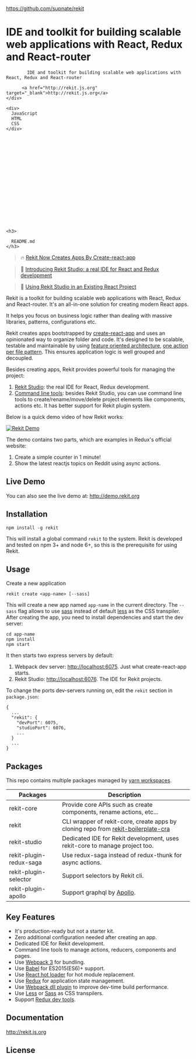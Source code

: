 <a href="https://github.com/supnate/rekit">https://github.com/supnate/rekit</a><div id="articleHeader"><h1>IDE and toolkit for building scalable web applications with React, Redux and React-router</h1></div>

    
  

  <div>
  <div>
    <div>
          
            IDE and toolkit for building scalable web applications with React, Redux and React-router
          
          <a href="http://rekit.js.org" target="_blank">http://rekit.js.org</a>
    </div>

  </div>

    
</div>



  

    <div>
      JavaScript
      HTML
      CSS
    </div>


    

  


  


  







  
    <h3>
      
      README.md
    </h3>

      
<blockquote>
<p><g-emoji>🔥</g-emoji>  <a href="https://medium.com/@nate_wang/rekit-now-creates-apps-by-create-react-app-3f0d82fd64f3" target="_blank">Rekit Now Creates Apps By Create-react-app</a></p>
</blockquote>
<blockquote>
<p><g-emoji>🎉</g-emoji>  <a href="https://medium.com/@nate_wang/introducing-rekit-studio-a-real-ide-for-react-and-redux-development-baf0c99cb542" target="_blank">Introducing Rekit Studio: a real IDE for React and Redux development</a></p>
</blockquote>
<blockquote>
<p><g-emoji>🎉</g-emoji>  <a href="https://medium.com/@nate_wang/using-rekit-studio-in-an-existing-react-project-39713d9667b" target="_blank">Using Rekit Studio in an Existing React Project</a></p>
</blockquote>
<p>Rekit is a toolkit for building scalable web applications with React, Redux and React-router. It's an all-in-one solution for creating modern React apps.</p>
<p>It helps you focus on business logic rather than dealing with massive libraries, patterns, configurations etc.</p>
<p>Rekit creates apps bootstrapped by <a href="https://github.com/facebook/create-react-app" target="_blank">create-react-app</a> and uses an opinionated way to organize folder and code. It's designed to be scalable, testable and maintainable by using <a href="https://medium.com/@nate_wang/feature-oriented-architecture-for-web-applications-2b48e358afb0" target="_blank">feature oriented architecture</a>, <a href="https://medium.com/@nate_wang/a-new-approach-for-managing-redux-actions-91c26ce8b5da#.9em77fuwk" target="_blank">one action per file pattern</a>. This ensures application logic is well grouped and decoupled.</p>
<p>Besides creating apps, Rekit provides powerful tools for managing the project:</p>
<ol>
<li><a href="https://medium.com/@nate_wang/introducing-rekit-studio-a-real-ide-for-react-and-redux-development-baf0c99cb542" target="_blank">Rekit Studio</a>: the real IDE for React, Redux development.</li>
<li><a href="http://rekit.js.org/docs/cli.html" target="_blank">Command line tools</a>: besides Rekit Studio, you can use command line tools to create/rename/move/delete project elements like components, actions etc. It has better support for Rekit plugin system.</li>
</ol>
<p>Below is a quick demo video of how Rekit works:</p>
<p><a href="https://youtu.be/i53XffYtWMc" title="Rekit Demo" target="_blank" class="readableLinkWithLargeImage"><div class="readableLargeImageContainer"><img src="/supnate/rekit/raw/master/images/rekit-studio-youtube.png"  alt="Rekit Demo" /></div></a></p>
<p>The demo contains two parts, which are examples in Redux's official website:</p>
<ol>
<li>Create a simple counter in 1 minute!</li>
<li>Show the latest reactjs topics on Reddit using async actions.</li>
</ol>
<h2>Live Demo</h2>
<p>You can also see the live demo at: <a href="http://demo.rekit.org" target="_blank">http://demo.rekit.org</a></p>
<h2>Installation</h2>
<pre><code>npm install -g rekit
</code></pre>
<p>This will install a global command <code>rekit</code> to the system. Rekit is developed and tested on npm 3+ and node 6+, so this is the prerequisite for using Rekit.</p>
<h2>Usage</h2>
<p>Create a new application</p>
<pre><code>rekit create &lt;app-name&gt; [--sass]
</code></pre>
<p>This will create a new app named <code>app-name</code> in the current directory. The <code>--sass</code> flag allows to use <a href="https://sass-lang.com/" target="_blank">sass</a> instead of default <a href="http://lesscss.org/" target="_blank">less</a> as the CSS transpiler. After creating the app, you need to install dependencies and start the dev server:</p>
<pre><code>cd app-name
npm install
npm start
</code></pre>
<p>It then starts two express servers by default:</p>
<ol>
<li>Webpack dev server: <a href="http://localhost:6075" target="_blank">http://localhost:6075</a>. Just what create-react-app starts.</li>
<li>Rekit Studio: <a href="http://localhost:6076" target="_blank">http://localhost:6076</a>. The IDE for Rekit projects.</li>
</ol>
<p>To change the ports dev-servers running on, edit the <code>rekit</code> section in <code>package.json</code>:</p>
<pre><code>{
  ...
  "rekit": {
    "devPort": 6075,
    "studioPort": 6076,
    ...
  }
  ...
}
</code></pre>
<h2>Packages</h2>
<p>This repo contains multiple packages managed by <a href="https://yarnpkg.com/lang/en/docs/workspaces/" target="_blank">yarn workspaces</a>.</p>
<table>
<thead>
<tr>
<th>Packages</th>
<th>Description</th>
</tr>
</thead>
<tbody>
<tr>
<td>rekit-core</td>
<td> Provide core APIs such as create components, rename actions, etc...</td>
</tr>
<tr>
<td>rekit</td>
<td> CLI wrapper of rekit-core, create apps by cloning repo from <a href="https://github.com/supnate/rekit-boilerplate-cra" target="_blank">rekit-boilerplate-cra</a></td>
</tr>
<tr>
<td>rekit-studio</td>
<td> Dedicated IDE for Rekit development, uses rekit-core to manage project too.</td>
</tr>
<tr>
<td>rekit-plugin-redux-saga</td>
<td> Use redux-saga instead of redux-thunk for async actions.</td>
</tr>
<tr>
<td>rekit-plugin-selector</td>
<td> Support selectors by Rekit cli.</td>
</tr>
<tr>
<td>rekit-plugin-apollo</td>
<td> Support graphql by <a href="https://www.apollographql.com/" target="_blank">Apollo</a>.</td>
</tr></tbody></table>
<h2>Key Features</h2>
<ul>
<li>It's production-ready but not a starter kit.</li>
<li>Zero additional configuration needed after creating an app.</li>
<li>Dedicated IDE for Rekit development.</li>
<li>Command line tools to manage actions, reducers, components and pages.</li>

<li>Use <a href="http://webpack.js.org" target="_blank">Webpack 3</a> for bundling.</li>
<li>Use <a href="https://babeljs.io/" target="_blank">Babel</a> for ES2015(ES6)+ support.</li>
<li>Use <a href="http://gaearon.github.io/react-hot-loader/" target="_blank">React hot loader</a> for hot module replacement.</li>
<li>Use <a href="http://redux.js.org/" target="_blank">Redux</a> for application state management.</li>

<li>Use <a href="https://webpack.js.org/plugins/dll-plugin/#src/components/Sidebar/Sidebar.jsx" target="_blank">Webpack dll plugin</a> to improve dev-time build performance.</li>
<li>Use <a href="http://lesscss.org/" target="_blank">Less</a> or <a href="https://sass-lang.com/" target="_blank">Sass</a> as CSS transpilers.</li>

<li>Support <a href="https://chrome.google.com/webstore/detail/redux-devtools/lmhkpmbekcpmknklioeibfkpmmfibljd" target="_blank">Redux dev tools</a>.</li>
</ul>
<h2>Documentation</h2>
<p><a href="http://rekit.js.org" target="_blank">http://rekit.js.org</a></p>
<h2>License</h2>

